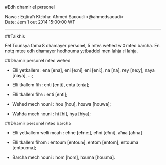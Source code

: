 #Edh dhamir el personel

Nawɛ :	Eqtiraħ
Ktebha: Aħmed Saɛoudi <@ahmedsaoudi>  
Date: 	Jem 1 out 2014 15:00:00 WT

---

##Talkhis

Fel Tounsya fama 8 dhamayer personel, 5 mteɛ weħed w 3 mteɛ barcha. En notq mteɛ edh dhamayer hedhouma yetbaddel men lahja el lahja.

##Dhamir personel mteɛ weħed

- Elli yetkallem : ena [ena], eni [e:ni], eni [eni:], na [na], ney [ne:y], naya [naya], ...;

- Elli tkallem fih : enti [enti], enta [enta];

- Elli tkallem fiha : enti [enti];

- Weħed mech houni : hou [hou], houwa [houwa];

- Waħda mech houni : hi [hi], hya [hiya];

##Dhamir personel mteɛ barcha

- Elli yetkallem welli mɛah : eħne [eħne:], eħni [eħni], aħna [aħna]

- Elli tkallem fihom : entoum [entoum], entom [entom], entouma [entou:ma];

- Barcha mech houni : hom [hom], houma [hou:ma].

